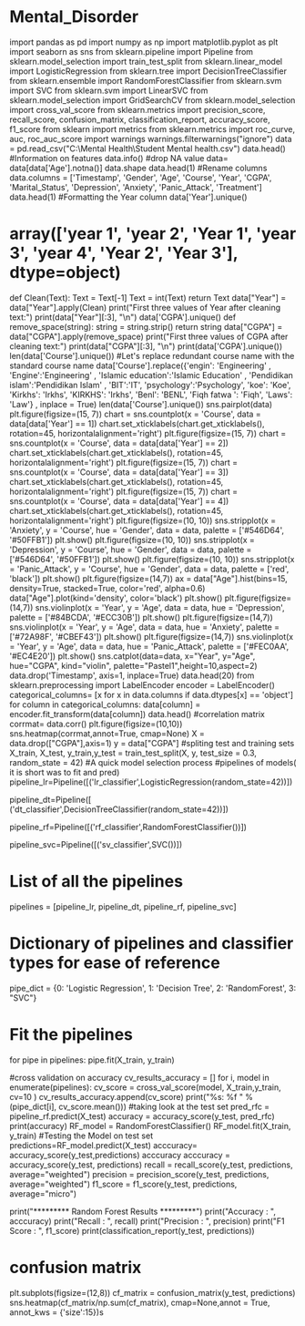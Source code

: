 # Mental_Disorder

import pandas as pd
import numpy as np
import matplotlib.pyplot as plt
import seaborn as sns
from sklearn.pipeline import Pipeline
from sklearn.model_selection import train_test_split
from sklearn.linear_model import LogisticRegression
from sklearn.tree import DecisionTreeClassifier
from sklearn.ensemble import RandomForestClassifier
from sklearn.svm import SVC
from sklearn.svm import LinearSVC
from sklearn.model_selection import GridSearchCV
from sklearn.model_selection import cross_val_score
from sklearn.metrics import precision_score, recall_score, confusion_matrix, classification_report, accuracy_score, f1_score
from sklearn import metrics
from sklearn.metrics import roc_curve, auc, roc_auc_score
import warnings
warnings.filterwarnings("ignore")
data = pd.read_csv("C:\\Mental Health\\Student Mental health.csv")
data.head()
#Information on features
data.info()
#drop NA value
data= data[data['Age'].notna()]
data.shape
data.head(1)
#Rename columns
data.columns = ['Timestamp', 'Gender', 'Age', 'Course', 'Year', 'CGPA', 'Marital_Status', 'Depression', 'Anxiety', 'Panic_Attack', 'Treatment']
data.head(1)
#Formatting the Year column
data['Year'].unique()
# array(['year 1', 'year 2', 'Year 1', 'year 3', 'year 4', 'Year 2', 'Year 3'], dtype=object)
def Clean(Text):
    Text = Text[-1]
    Text = int(Text)
    return Text
data["Year"] = data["Year"].apply(Clean)
print("First three values of Year after cleaning text:")
print(data["Year"][:3], "\n")
data['CGPA'].unique()
def remove_space(string):
    string = string.strip()
    return string
data["CGPA"] = data["CGPA"].apply(remove_space)
print("First three values of CGPA after cleaning text:")
print(data["CGPA"][:3], "\n")
print(data['CGPA'].unique())
len(data['Course'].unique())
#Let's replace redundant course name with the standard course name
data['Course'].replace({'engin': 'Engineering' , 'Engine':'Engineering' , 'Islamic education':'Islamic Education' , 'Pendidikan islam':'Pendidikan Islam' , 'BIT':'IT', 'psychology':'Psychology', 'koe': 'Koe', 'Kirkhs': 'Irkhs', 'KIRKHS': 'Irkhs', 'Benl': 'BENL', 'Fiqh fatwa ': 'Fiqh', 'Laws': 'Law'} , inplace = True)
len(data['Course'].unique())
sns.pairplot(data)
plt.figure(figsize=(15, 7))
chart = sns.countplot(x = 'Course', data = data[data['Year'] == 1])
chart.set_xticklabels(chart.get_xticklabels(), rotation=45, horizontalalignment='right')
plt.figure(figsize=(15, 7))
chart = sns.countplot(x = 'Course', data = data[data['Year'] == 2])
chart.set_xticklabels(chart.get_xticklabels(), rotation=45, horizontalalignment='right')
plt.figure(figsize=(15, 7))
chart = sns.countplot(x = 'Course', data = data[data['Year'] == 3])
chart.set_xticklabels(chart.get_xticklabels(), rotation=45, horizontalalignment='right')
plt.figure(figsize=(15, 7))
chart = sns.countplot(x = 'Course', data = data[data['Year'] == 4])
chart.set_xticklabels(chart.get_xticklabels(), rotation=45, horizontalalignment='right')
plt.figure(figsize=(10, 10))
sns.stripplot(x = 'Anxiety', y = 'Course', hue = 'Gender', data = data, palette = ['#546D64', '#50FFB1'])
plt.show()
plt.figure(figsize=(10, 10))
sns.stripplot(x = 'Depression', y = 'Course', hue = 'Gender', data = data, palette = ['#546D64', '#50FFB1'])
plt.show()
plt.figure(figsize=(10, 10))
sns.stripplot(x = 'Panic_Attack', y = 'Course', hue = 'Gender', data = data, palette = ['red', 'black'])
plt.show()
plt.figure(figsize=(14,7))
ax = data["Age"].hist(bins=15, density=True, stacked=True, color='red', alpha=0.6)
data["Age"].plot(kind='density', color='black')
plt.show()
plt.figure(figsize=(14,7))
sns.violinplot(x = 'Year', y = 'Age', data = data,  hue = 'Depression', palette = ['#84BCDA', '#ECC30B'])
plt.show()
plt.figure(figsize=(14,7))
sns.violinplot(x = 'Year', y = 'Age', data = data,  hue = 'Anxiety', palette = ['#72A98F', '#CBEF43'])
plt.show()
plt.figure(figsize=(14,7))
sns.violinplot(x = 'Year', y = 'Age', data = data,  hue = 'Panic_Attack', palette = ['#FEC0AA', '#EC4E20'])
plt.show()
sns.catplot(data=data, x="Year", y="Age", hue="CGPA", kind="violin", palette="Pastel1",height=10,aspect=2)
data.drop('Timestamp', axis=1, inplace=True)
data.head(20)
from sklearn.preprocessing import LabelEncoder
encoder = LabelEncoder()
categorical_columns= [x for x in data.columns if data.dtypes[x] == 'object']
for column in categorical_columns:
    data[column] = encoder.fit_transform(data[column])
data.head()
#correlation matrix
corrmat= data.corr()
plt.figure(figsize=(10,10))  
sns.heatmap(corrmat,annot=True, cmap=None)
X = data.drop(["CGPA"],axis=1)
y = data["CGPA"]
#spliting test and training sets
X_train, X_test, y_train,y_test = train_test_split(X, y, test_size = 0.3, random_state = 42)
#A quick model selection process
#pipelines of models( it is short was to fit and pred)
pipeline_lr=Pipeline([('lr_classifier',LogisticRegression(random_state=42))])

pipeline_dt=Pipeline([ ('dt_classifier',DecisionTreeClassifier(random_state=42))])

pipeline_rf=Pipeline([('rf_classifier',RandomForestClassifier())])

pipeline_svc=Pipeline([('sv_classifier',SVC())])

# List of all the pipelines
pipelines = [pipeline_lr, pipeline_dt, pipeline_rf, pipeline_svc]

# Dictionary of pipelines and classifier types for ease of reference
pipe_dict = {0: 'Logistic Regression', 1: 'Decision Tree', 2: 'RandomForest', 3: "SVC"}


# Fit the pipelines
for pipe in pipelines:
    pipe.fit(X_train, y_train)

#cross validation on accuracy 
cv_results_accuracy = []
for i, model in enumerate(pipelines):
    cv_score = cross_val_score(model, X_train,y_train, cv=10 )
    cv_results_accuracy.append(cv_score)
    print("%s: %f " % (pipe_dict[i], cv_score.mean()))
#taking look at the test set
pred_rfc = pipeline_rf.predict(X_test)
accuracy = accuracy_score(y_test, pred_rfc)
print(accuracy)
RF_model = RandomForestClassifier()
RF_model.fit(X_train, y_train)
#Testing the Model on test set
predictions=RF_model.predict(X_test)
acccuracy= accuracy_score(y_test,predictions)
acccuracy
acccuracy = accuracy_score(y_test, predictions)
recall = recall_score(y_test, predictions, average="weighted")
precision = precision_score(y_test, predictions, average="weighted")
f1_score = f1_score(y_test, predictions, average="micro")

print("********* Random Forest Results *********")
print("Accuracy    : ", acccuracy)
print("Recall      : ", recall)
print("Precision   : ", precision)
print("F1 Score    : ", f1_score)
print(classification_report(y_test, predictions))
# confusion matrix
plt.subplots(figsize=(12,8))
cf_matrix = confusion_matrix(y_test, predictions)
sns.heatmap(cf_matrix/np.sum(cf_matrix), cmap=None,annot = True, annot_kws = {'size':15})s
